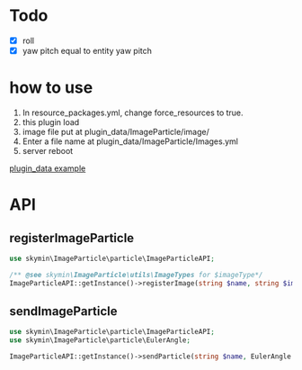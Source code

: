 # Todo
- [x] roll
- [x] yaw pitch equal to entity yaw pitch

# how to use
1. In resource_packages.yml, change force_resources to true.
2. this plugin load
3. image file put at plugin_data/ImageParticle/image/
4. Enter a file name at plugin_data/ImageParticle/Images.yml
5. server reboot

[plugin_data example](https://github.com/sky-min/ImageToParticle/tree/master/example)

# API
## registerImageParticle
```php
use skymin\ImageParticle\particle\ImageParticleAPI;

/** @see skymin\ImageParticle\utils\ImageTypes for $imageType*/
ImageParticleAPI::getInstance()->registerImage(string $name, string $imageFile, int $imageType);
```

## sendImageParticle
```php
use skymin\ImageParticle\particle\ImageParticleAPI;
use skymin\ImageParticle\particle\EulerAngle;

ImageParticleAPI::getInstance()->sendParticle(string $name, EulerAngle $center, int $count, float $unit, bool $asyncEncode);
```
